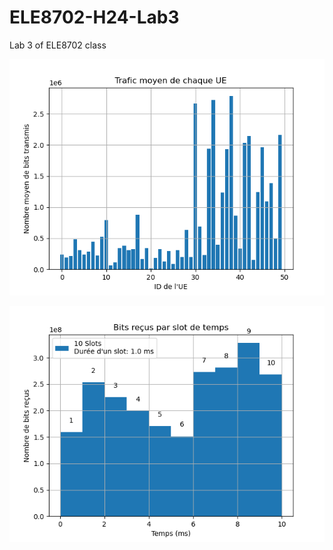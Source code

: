 # ELE8702-H24-Lab3
Lab 3 of ELE8702 class 

![Traffic moyen des UEs](average_traffic_ues.png)

![Bits recus par slot](average_traffic_per_slot.png)
